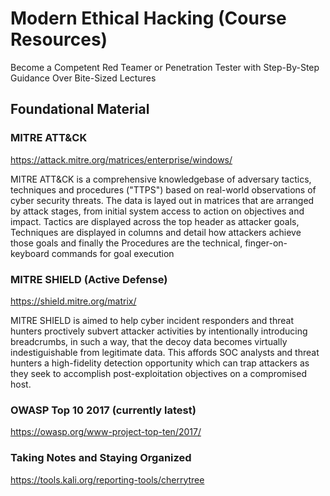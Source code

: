 # Modern Ethical Hacking (Course Resources)
Become a Competent Red Teamer or Penetration Tester with Step-By-Step Guidance Over Bite-Sized Lectures

## Foundational Material

### MITRE ATT&CK
https://attack.mitre.org/matrices/enterprise/windows/

MITRE ATT&CK is a comprehensive knowledgebase of adversary tactics, techniques and procedures ("TTPS") based on real-world observations of cyber security threats. The data is layed out in matrices that are arranged by attack stages, from initial system access to action on objectives and impact.  Tactics are displayed across the top header as attacker goals, Techniques are displayed in columns and detail how attackers achieve those goals and finally the Procedures are the technical, finger-on-keyboard commands for goal execution


### MITRE SHIELD (Active Defense)
https://shield.mitre.org/matrix/

MITRE SHIELD is aimed to help cyber incident responders and threat hunters proctively subvert attacker activities by intentionally introducing breadcrumbs, in such a way, that the decoy data becomes virtually indestiguishable from legitimate data.  This affords SOC analysts and threat hunters a high-fidelity detection opportunity which can trap attackers as they seek to accomplish post-exploitation objectives on a compromised host.

### OWASP Top 10 2017 (currently latest)
https://owasp.org/www-project-top-ten/2017/

### Taking Notes and Staying Organized
https://tools.kali.org/reporting-tools/cherrytree
